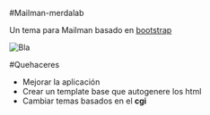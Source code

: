 #Mailman-merdalab

Un tema para Mailman basado en [bootstrap](http://twitter.github.com/bootstrap)

![Bla](http://ompldr.org/vZ3QxcA/bla.png)

#Quehaceres

- Mejorar la aplicación
- Crear un template base que autogenere los html
- Cambiar temas basados en el **cgi**
